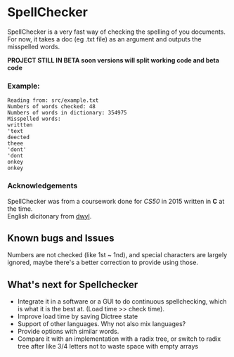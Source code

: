 # SpellChecker

SpellChecker is a very fast way of checking the spelling of you documents.
For now, it takes a doc (eg .txt file) as an argument and outputs the misspelled words.

**PROJECT STILL IN BETA soon versions will split working code and beta code**
  
### Example:   

    Reading from: src/example.txt  
    Numbers of words checked: 48  
    Numbers of words in dictionary: 354975  
    Misspelled words:  
    writtten   
    'text  
    deected  
    theee  
    'dont'  
    'dont  
    onkey  
    onkey 

### Acknowledgements 

SpellChecker was from a coursework done for *CS50* in 2015 written in **C** at the time.  
English dicitonary from [dwyl](https://github.com/dwyl/english-words/blob/master/LICENSE.md).

## Known bugs and Issues

Numbers are not checked (like 1st ~ 1nd), and special characters are largely ignored, maybe there's a better correction to provide using those.

## What's next for Spellchecker

* Integrate it in a software or a GUI to do continuous spellchecking, which is what it is the best at.
(Load time >> check time). 
* Improve load time by saving Dictree state
* Support of other languages. Why not also mix languages?  
* Provide options with similar words.
* Compare it with an implementation with a radix tree, or switch to radix tree after like 3/4 letters not to waste space with empty arrays
